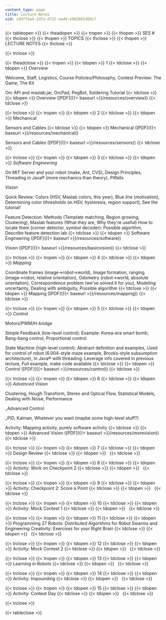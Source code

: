 ```yaml
---
content_type: page
title: Lecture Notes
uid: c0dffda4-2dfa-d732-aa49-e962865d69c7
---
```


{{< tableopen >}}
{{< theadopen >}}
{{< tropen >}}
{{< thopen >}}
SES #
{{< thclose >}}
{{< thopen >}}
TOPICS
{{< thclose >}}
{{< thopen >}}
LECTURE NOTES
{{< thclose >}}

{{< trclose >}}

{{< theadclose >}}
{{< tropen >}}
{{< tdopen >}}
1
{{< tdclose >}}
{{< tdopen >}}
_Overview_  
  
Welcome, Staff, Logistics, Course Policies/Philosophy, Contest Preview: The Game, The Kit  
  
Orc API and maslab.jar, OrcPad, PegBot, Soldering Tutorial
{{< tdclose >}}
{{< tdopen >}}
Overview ([PDF]({{< baseurl >}}/resources/overview))
{{< tdclose >}}

{{< trclose >}}
{{< tropen >}}
{{< tdopen >}}
2
{{< tdclose >}}
{{< tdopen >}}
Mechanical  
  
Sensors and Cables
{{< tdclose >}}
{{< tdopen >}}
Mechanical ([PDF]({{< baseurl >}}/resources/mechanical))  
  
Sensors and Cables ([PDF]({{< baseurl >}}/resources/sensors))
{{< tdclose >}}

{{< trclose >}}
{{< tropen >}}
{{< tdopen >}}
3
{{< tdclose >}}
{{< tdopen >}}
_Software Engineering_  
  
On MIT Server and your robot (make, Ant, CVS), Design Principles, Threading in Java® (more mechanics than theory), Pitfalls  
  
_Vision_  
  
Quick Review: Colors (HSV, Maslab colors, this year), Blue line (motivation), Determining color (thresholds on HSV, hysteresis, region support), See the tutorial!  
  
Feature Detection: Methods (Template matching, Region growing, Clustering), Maslab features (What they are, Why they're useful) How to locate them (corner detector, symbol decoder): Possible algorithm, Describe feature detection lab
{{< tdclose >}}
{{< tdopen >}}
Software Engineering ([PDF]({{< baseurl >}}/resources/software))  
  
Vision ([PDF]({{< baseurl >}}/resources/basicvision))
{{< tdclose >}}

{{< trclose >}}
{{< tropen >}}
{{< tdopen >}}
4
{{< tdclose >}}
{{< tdopen >}}
_Mapping_  
  
Coordinate frames (image->robot->world), Image formation, ranging (image->robot, relative orientation), Odometry (robot->world, absolute orientation), Correspondence problem (we've solved it for you), Modeling uncertainty, Dealing with ambiguity, Possible algorithm
{{< tdclose >}}
{{< tdopen >}}
Mapping ([PDF]({{< baseurl >}}/resources/mapping))
{{< tdclose >}}

{{< trclose >}}
{{< tropen >}}
{{< tdopen >}}
5
{{< tdclose >}}
{{< tdopen >}}
_Control_  
  
Motors/PWM/H-bridge  
  
Simple Feedback (low-level control): Example: Korea-era smart bomb, Bang-bang control, Proportional control  
  
State Machine (high-level control): Abstract definition and examples, Used for control of robot (6.004-style maze example, Brooks-style subsumption architecture), In Java® with threading: Leverage info covered in previous lecture, Full example, make code available
{{< tdclose >}}
{{< tdopen >}}
Control ([PDF]({{< baseurl >}}/resources/control))
{{< tdclose >}}

{{< trclose >}}
{{< tropen >}}
{{< tdopen >}}
6
{{< tdclose >}}
{{< tdopen >}}
_Advanced Vision_  
  
Clustering, Hough Transform, Stereo and Optical Flow, Statistical Models, Dealing with Noise, Performance  
  
_Advanced Control  
  
_PID, Kalman, Whatever you want (maybe some high-level stuff?)  
  
Activity: Mapping activity, purely software activity
{{< tdclose >}}
{{< tdopen >}}
Advanced Vision ([PDF]({{< baseurl >}}/resources/morevision))
{{< tdclose >}}

{{< trclose >}}
{{< tropen >}}
{{< tdopen >}}
7
{{< tdclose >}}
{{< tdopen >}}
Design Review
{{< tdclose >}}
{{< tdopen >}}
 
{{< tdclose >}}

{{< trclose >}}
{{< tropen >}}
{{< tdopen >}}
8
{{< tdclose >}}
{{< tdopen >}}
Activity: Work on Checkpoint 2
{{< tdclose >}}
{{< tdopen >}}
 
{{< tdclose >}}

{{< trclose >}}
{{< tropen >}}
{{< tdopen >}}
9
{{< tdclose >}}
{{< tdopen >}}
Activity: Checkpoint 2: Score a Point
{{< tdclose >}}
{{< tdopen >}}
 
{{< tdclose >}}

{{< trclose >}}
{{< tropen >}}
{{< tdopen >}}
10
{{< tdclose >}}
{{< tdopen >}}
Activity: Mock Contest 1
{{< tdclose >}}
{{< tdopen >}}
 
{{< tdclose >}}

{{< trclose >}}
{{< tropen >}}
{{< tdopen >}}
11
{{< tdclose >}}
{{< tdopen >}}
Programming 27 Robots: Distributed Algorithms for Robot Swarms and Engineering Creativity: Exercises for your Right Brain
{{< tdclose >}}
{{< tdopen >}}
 
{{< tdclose >}}

{{< trclose >}}
{{< tropen >}}
{{< tdopen >}}
12
{{< tdclose >}}
{{< tdopen >}}
Activity: Mock Contest 2
{{< tdclose >}}
{{< tdopen >}}
 
{{< tdclose >}}

{{< trclose >}}
{{< tropen >}}
{{< tdopen >}}
13
{{< tdclose >}}
{{< tdopen >}}
Learning in Robots
{{< tdclose >}}
{{< tdopen >}}
 
{{< tdclose >}}

{{< trclose >}}
{{< tropen >}}
{{< tdopen >}}
14
{{< tdclose >}}
{{< tdopen >}}
Activity: Impounding
{{< tdclose >}}
{{< tdopen >}}
 
{{< tdclose >}}

{{< trclose >}}
{{< tropen >}}
{{< tdopen >}}
15
{{< tdclose >}}
{{< tdopen >}}
Activity: Contest Day
{{< tdclose >}}
{{< tdopen >}}
 
{{< tdclose >}}

{{< trclose >}}

{{< tableclose >}}